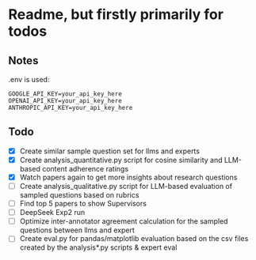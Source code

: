 # Readme, but firstly primarily for todos

## Notes

.env is used:

```
GOOGLE_API_KEY=your_api_key_here
OPENAI_API_KEY=your_api_key_here
ANTHROPIC_API_KEY=your_api_key_here
```

## Todo

-   [x] Create similar sample question set for llms and experts
-   [x] Create analysis_quantitative.py script for cosine similarity and LLM-based content adherence ratings
-   [x] Watch papers again to get more insights about research questions
-   [ ] Create analysis_qualitative.py script for LLM-based evaluation of sampled questions based on rubrics
-   [ ] Find top 5 papers to show Supervisors
-   [ ] DeepSeek Exp2 run
-   [ ] Optimize inter-annotator agreement calculation for the sampled questions between llms and expert
-   [ ] Create eval.py for pandas/matplotlib evaluation based on the csv files created by the analysis*.py scripts & expert eval
